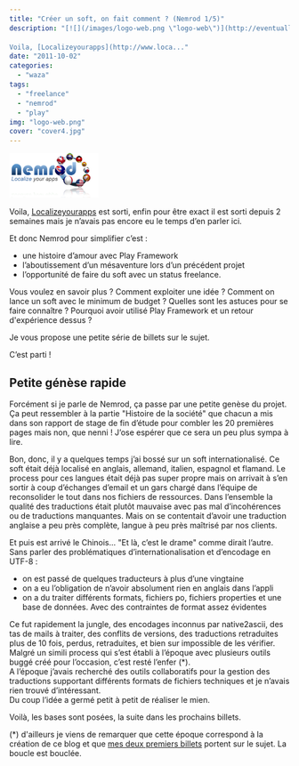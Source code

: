 ```yaml
---
title: "Créer un soft, on fait comment ? (Nemrod 1/5)"
description: "[![](/images/logo-web.png \"logo-web\")](http://eventuallycoding.com/wp-content/uploads/2011/10/logo-web.png)

Voila, [Localizeyourapps](http://www.loca..."
date: "2011-10-02"
categories: 
  - "waza"
tags: 
  - "freelance"
  - "nemrod"
  - "play"
img: "logo-web.png"
cover: "cover4.jpg"
---
```


[![](/images/logo-web.png "logo-web")](http://eventuallycoding.com/wp-content/uploads/2011/10/logo-web.png)

Voila, [Localizeyourapps](http://www.localizeyourapps.com) est sorti, enfin pour être exact il est sorti depuis 2 semaines mais je n’avais pas encore eu le temps d’en parler ici.

Et donc Nemrod pour simplifier c’est :

- une histoire d’amour avec Play Framework
- l’aboutissement d’un mésaventure lors d’un précédent projet
- l’opportunité de faire du soft avec un status freelance.

Vous voulez en savoir plus ? Comment exploiter une idée ? Comment on lance un soft avec le minimum de budget ? Quelles sont les astuces pour se faire connaître ? Pourquoi avoir utilisé Play Framework et un retour d'expérience dessus ?

Je vous propose une petite série de billets sur le sujet.

C’est parti !

## Petite génèse rapide

Forcément si je parle de Nemrod, ça passe par une petite genèse du projet. Ça peut ressembler à la partie "Histoire de la société" que chacun a mis dans son rapport de stage de fin d’étude pour combler les 20 premières pages mais non, que nenni ! J’ose espérer que ce sera un peu plus sympa à lire.

Bon, donc, il y a quelques temps j’ai bossé sur un soft internationalisé. Ce soft était déjà localisé en anglais, allemand, italien, espagnol et flamand. Le process pour ces langues était déjà pas super propre mais on arrivait à s’en sortir à coup d’échanges d’email et un gars chargé dans l’équipe de reconsolider le tout dans nos fichiers de ressources. Dans l’ensemble la qualité des traductions était plutôt mauvaise avec pas mal d’incohérences ou de traductions manquantes. Mais on se contentait d’avoir une traduction anglaise a peu près complète, langue à peu près maîtrisé par nos clients.

Et puis est arrivé le Chinois... "Et là, c’est le drame" comme dirait l’autre. Sans parler des problématiques d’internationalisation et d’encodage en UTF-8 :

- on est passé de quelques traducteurs à plus d’une vingtaine
- on a eu l’obligation de n’avoir absolument rien en anglais dans l’appli
- on a du traiter différents formats, fichiers po, fichiers properties et une base de données. Avec des contraintes de format assez évidentes

Ce fut rapidement la jungle, des encodages inconnus par native2ascii, des tas de mails à traiter, des conflits de versions, des traductions retraduites plus de 10 fois, perdus, retraduites, et bien sur impossible de les vérifier.  
Malgré un simili process qui s’est établi à l’époque avec plusieurs outils buggé créé pour l’occasion, c’est resté l’enfer (\*).  
A l’époque j’avais recherché des outils collaboratifs pour la gestion des traductions supportant différents formats de fichiers techniques et je n’avais rien trouvé d’intéressant.  
Du coup l’idée a germé petit à petit de réaliser le mien.

Voilà, les bases sont posées, la suite dans les prochains billets.

(\*) d'ailleurs je viens de remarquer que cette époque correspond à la création de ce blog et que [mes deux premiers billets](http://hakanai.free.fr/index.php/tag/utf8/) portent sur le sujet. La boucle est bouclée.
